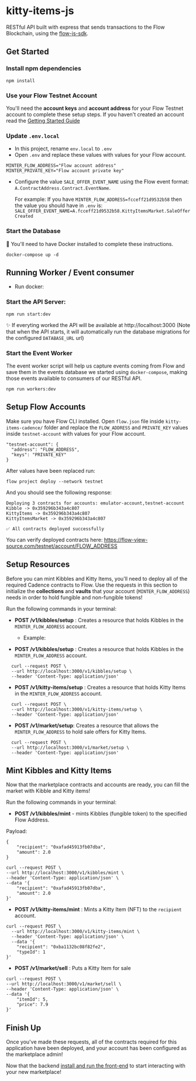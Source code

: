 # kitty-items-js

RESTful API built with express that sends transactions to the Flow Blockchain, using the [flow-js-sdk](https://github.com/onflow/flow-js-sdk/).

## Get Started

### Install npm dependencies

```
npm install
```

### Use your Flow Testnet Account
You'll need the **account keys** and **account address** for your Flow Testnet account to complete these setup steps.
If you haven't created an account read the [Getting Started Guide](https://github.com/onflow/kitty-items/tree/mackenzie/updates-readme#-get-started)

### Update `.env.local`
- In this project, rename `env.local` to `.env`
- Open `.env` and replace these values with values for your Flow account.
```
MINTER_FLOW_ADDRESS="Flow account address"  
MINTER_PRIVATE_KEY="Flow account private key"
```
- Configure the value `SALE_OFFER_EVENT_NAME` using the Flow event
  format: `A.ContractAddress.Contract.EventName`. 
  
  For example:
  If you have `MINTER_FLOW_ADDRESS=fcceff21d9532b58` then the value you should have in `.env` is: 
  `SALE_OFFER_EVENT_NAME=A.fcceff21d9532b58.KittyItemsMarket.SaleOfferCreated`


### Start the Database
🚧  You'll need to have Docker installed to complete these instructions.

```
docker-compose up -d
```

## Running Worker / Event consumer

- Run docker:

### Start the API Server:

```
npm run start:dev
```

✨ If everyting worked the API will be available at http://localhost:3000
(Note that when the API starts, it will automatically run the database migrations for the configured `DATABASE_URL` url)

### Start the Event Worker

The event worker script will help us capture events coming from Flow and save them in the events database we started using `docker-compose`, making those events available to consumers of our RESTful API.

```
npm run workers:dev
```

## Setup Flow Accounts

Make sure you have Flow CLI installed. Open `flow.json` file inside `kitty-items-cadence/` folder and replace the `FLOW_ADDRESS` and `PRIVATE_KEY` values inside `testnet-account` with values for your Flow account. 
```
"testnet-account": {
  "address": "FLOW_ADDRESS",
  "keys": "PRIVATE_KEY"
}
```

After values have been replaced run:
```
flow project deploy --network testnet
```
And you should see the following response:

```
Deploying 3 contracts for accounts: emulator-account,testnet-account
Kibble -> 0x359296b343a4c807
KittyItems -> 0x359296b343a4c807
KittyItemsMarket -> 0x359296b343a4c807

✅ All contracts deployed successfully
```

You can verify deployed contracts here: https://flow-view-source.com/testnet/account/FLOW_ADDRESS

## Setup Resources

Before you can mint Kibbles and Kitty Items, you'll need to deploy all of the required Cadence contracts to Flow. 
Use the requests in this section to initialize the **collections** and **vaults** that your account (`MINTER_FLOW_ADDRESS`) needs in order to hold fungible and non-fungible tokens!

Run the following commands in your terminal:

- **POST /v1/kibbles/setup** : Creates a resource that holds Kibbles in the `MINTER_FLOW_ADDRESS` account.

  - Example:

- **POST /v1/kibbles/setup** : Creates a resource that holds Kibbles in the `MINTER_FLOW_ADDRESS` account.     
```
  curl --request POST \
  --url http://localhost:3000/v1/kibbles/setup \
  --header 'Content-Type: application/json'
```

- **POST /v1/kitty-items/setup** : Creates a resource that holds Kitty Items in the `MINTER_FLOW_ADDRESS` account.  
```
  curl --request POST \
  --url http://localhost:3000/v1/kitty-items/setup \
  --header 'Content-Type: application/json'
```

- **POST /v1/market/setup**: Creates a resource that allows the `MINTER_FLOW_ADDRESS` to hold sale offers for Kitty Items.
```
  curl --request POST \
  --url http://localhost:3000/v1/market/setup \
  --header 'Content-Type: application/json'
  ```

## Mint Kibbles and Kitty Items
Now that the marketplace contracts and accounts are ready, you can fill the market with Kibble and Kitty items!

Run the following commands in your terminal: 

- **POST /v1/kibbles/mint** - mints Kibbles (fungible token) to the specified Flow Address.

Payload:
```
{
	"recipient": "0xafad45913fb07dba",
	"amount": 2.0
}
  ```
```
curl --request POST \
--url http://localhost:3000/v1/kibbles/mint \
--header 'Content-Type: application/json' \
--data '{
	"recipient": "0xafad45913fb07dba",
	"amount": 2.0
}'
```

- **POST /v1/kitty-items/mint** : Mints a Kitty Item (NFT) to the `recipient` account.
```
curl --request POST \
  --url http://localhost:3000/v1/kitty-items/mint \
  --header 'Content-Type: application/json' \
  --data '{
	"recipient": "0xba1132bc08f82fe2",
	"typeId": 1
}'
```

- **POST /v1/market/sell** : Puts a Kitty Item for sale
```
curl --request POST \
--url http://localhost:3000/v1/market/sell \
--header 'Content-Type: application/json' \
--data '{
	"itemId": 5,
	"price": 7.9
}'
```

## Finish Up

Once you've made these requests, all of the contracts required for this application have been deployed, and your account has been configured as the marketplace admin! 

Now that the backend [install and run the front-end](https://github.com/onflow/kitty-items/tree/mackenzie/updates-readme/kitty-items-web) to start interacting with your new marketplace!
